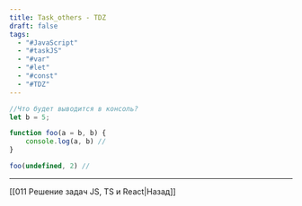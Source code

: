 ```yaml
---
title: Task_others - TDZ
draft: false
tags:
  - "#JavaScript"
  - "#taskJS"
  - "#var"
  - "#let"
  - "#const"
  - "#TDZ"
---
```

```js
//Что будет выводится в консоль?
let b = 5;

function foo(a = b, b) {
    console.log(a, b) //
}

foo(undefined, 2) //
```

___

[[011 Решение задач JS, TS и React|Назад]]